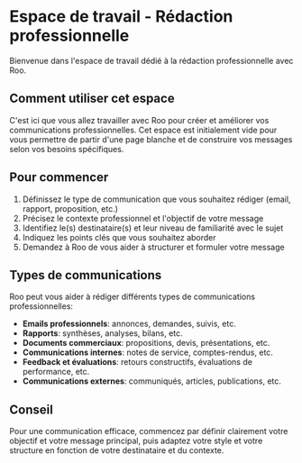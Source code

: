 # Espace de travail - Rédaction professionnelle

Bienvenue dans l'espace de travail dédié à la rédaction professionnelle avec Roo.

## Comment utiliser cet espace

C'est ici que vous allez travailler avec Roo pour créer et améliorer vos communications professionnelles. Cet espace est initialement vide pour vous permettre de partir d'une page blanche et de construire vos messages selon vos besoins spécifiques.

## Pour commencer

1. Définissez le type de communication que vous souhaitez rédiger (email, rapport, proposition, etc.)
2. Précisez le contexte professionnel et l'objectif de votre message
3. Identifiez le(s) destinataire(s) et leur niveau de familiarité avec le sujet
4. Indiquez les points clés que vous souhaitez aborder
5. Demandez à Roo de vous aider à structurer et formuler votre message

## Types de communications

Roo peut vous aider à rédiger différents types de communications professionnelles:

- **Emails professionnels**: annonces, demandes, suivis, etc.
- **Rapports**: synthèses, analyses, bilans, etc.
- **Documents commerciaux**: propositions, devis, présentations, etc.
- **Communications internes**: notes de service, comptes-rendus, etc.
- **Feedback et évaluations**: retours constructifs, évaluations de performance, etc.
- **Communications externes**: communiqués, articles, publications, etc.

## Conseil

Pour une communication efficace, commencez par définir clairement votre objectif et votre message principal, puis adaptez votre style et votre structure en fonction de votre destinataire et du contexte.